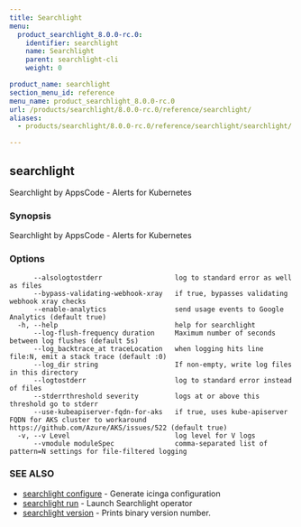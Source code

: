 ```yaml
---
title: Searchlight
menu:
  product_searchlight_8.0.0-rc.0:
    identifier: searchlight
    name: Searchlight
    parent: searchlight-cli
    weight: 0

product_name: searchlight
section_menu_id: reference
menu_name: product_searchlight_8.0.0-rc.0
url: /products/searchlight/8.0.0-rc.0/reference/searchlight/
aliases:
  - products/searchlight/8.0.0-rc.0/reference/searchlight/searchlight/

---
```

## searchlight

Searchlight by AppsCode - Alerts for Kubernetes

### Synopsis

Searchlight by AppsCode - Alerts for Kubernetes

### Options

```
      --alsologtostderr                  log to standard error as well as files
      --bypass-validating-webhook-xray   if true, bypasses validating webhook xray checks
      --enable-analytics                 send usage events to Google Analytics (default true)
  -h, --help                             help for searchlight
      --log-flush-frequency duration     Maximum number of seconds between log flushes (default 5s)
      --log_backtrace_at traceLocation   when logging hits line file:N, emit a stack trace (default :0)
      --log_dir string                   If non-empty, write log files in this directory
      --logtostderr                      log to standard error instead of files
      --stderrthreshold severity         logs at or above this threshold go to stderr
      --use-kubeapiserver-fqdn-for-aks   if true, uses kube-apiserver FQDN for AKS cluster to workaround https://github.com/Azure/AKS/issues/522 (default true)
  -v, --v Level                          log level for V logs
      --vmodule moduleSpec               comma-separated list of pattern=N settings for file-filtered logging
```

### SEE ALSO

* [searchlight configure](/products/searchlight/8.0.0-rc.0/reference/searchlight/searchlight_configure)	 - Generate icinga configuration
* [searchlight run](/products/searchlight/8.0.0-rc.0/reference/searchlight/searchlight_run)	 - Launch Searchlight operator
* [searchlight version](/products/searchlight/8.0.0-rc.0/reference/searchlight/searchlight_version)	 - Prints binary version number.


